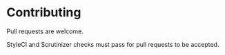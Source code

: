 # Contributing

Pull requests are welcome.

StyleCI and Scrutinizer checks must pass for pull requests to be accepted.